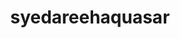 ---
title: syedareehaquasar
github: https://github.com/syedareehaquasar
mode: light
transition: 3s
archetype:
- Little Bit of Everything
---